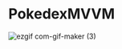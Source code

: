 # PokedexMVVM


![ezgif com-gif-maker (3)](https://user-images.githubusercontent.com/85777959/189997891-234e3dc8-12d6-4fe9-aad8-b2165334c8ea.gif)


